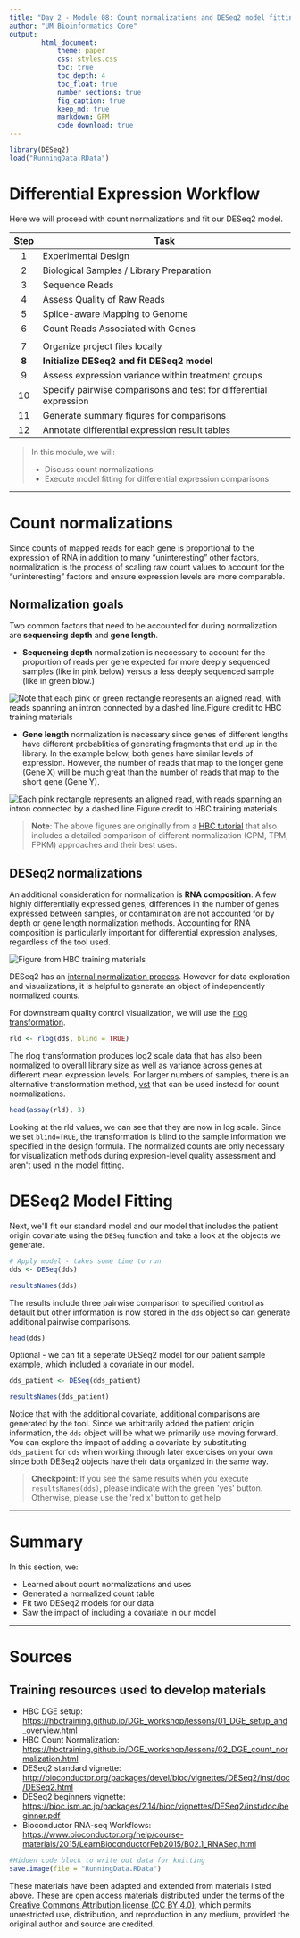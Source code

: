 ```yaml
---
title: "Day 2 - Module 08: Count normalizations and DESeq2 model fitting"
author: "UM Bioinformatics Core"
output:
        html_document:
            theme: paper
            css: styles.css
            toc: true
            toc_depth: 4
            toc_float: true
            number_sections: true
            fig_caption: true
            keep_md: true
            markdown: GFM
            code_download: true
---
```


<!--- Allow the page to be wider --->
<style>
    body .main-container {
        max-width: 1200px;
    }
</style>



```r
library(DESeq2)
load("RunningData.RData")
```


# Differential Expression Workflow

Here we will proceed with count normalizations and fit our DESeq2 model.

| Step | Task |
| :--: | ---- |
| 1 | Experimental Design |
| 2 | Biological Samples / Library Preparation |
| 3 | Sequence Reads |
| 4 | Assess Quality of Raw Reads |
| 5 | Splice-aware Mapping to Genome |
| 6 | Count Reads Associated with Genes |
| | |
| 7 | Organize project files locally |
| **8** | **Initialize DESeq2 and fit DESeq2 model** |
| 9 | Assess expression variance within treatment groups |
| 10 | Specify pairwise comparisons and test for differential expression |
| 11 | Generate summary figures for comparisons |
| 12 | Annotate differential expression result tables |


> In this module, we will:
> * Discuss count normalizations
> * Execute model fitting for differential expression comparisons

---

# Count normalizations

Since counts of mapped reads for each gene is proportional to the expression of RNA in addition to many “uninteresting” other factors, normalization is the process of scaling raw count values to account for the “uninteresting” factors and ensure expression levels are more comparable.

## Normalization goals

Two common factors that need to be accounted for during normalization are **sequencing depth** and **gene length**.

* **Sequencing depth** normalization is neccessary to account for the proportion of reads per gene expected for more deeply sequenced samples (like in pink below) versus a less deeply sequenced sample (like in green blow.)

![*Note that each pink or green rectangle represents an aligned read, with reads spanning an intron connected by a dashed line.Figure credit to [HBC  training materials](https://hbctraining.github.io/DGE_workshop/lessons/02_DGE_count_normalization.html)*](./images/normalization_methods_depth.png)


* **Gene length** normalization is necessary since genes of different lengths have different probablities of generating fragments that end up in the library. In the example below, both genes have similar levels of expression. However, the number of reads that map to the longer gene (Gene X) will be much great than the number of reads that map to the short gene (Gene Y).

![*Each pink rectangle represents an aligned read, with reads spanning an intron connected by a dashed line.Figure credit to [HBC  training materials](https://hbctraining.github.io/DGE_workshop/lessons/02_DGE_count_normalization.html)*](./images/normalization_methods_length.png)

> **Note**: The above figures are originally from a [HBC  tutorial](https://hbctraining.github.io/DGE_workshop/lessons/02_DGE_count_normalization.html) that also includes a detailed comparison of different normalization (CPM, TPM, FPKM) approaches and their best uses.

## DESeq2 normalizations

An additional consideration for normalization is **RNA composition**. A few highly differentially expressed genes, differences in the number of genes expressed between samples, or contamination are not accounted for by depth or gene length normalization methods. Accounting for RNA composition is particularly important for differential expression analyses, regardless of the tool used.

![*Figure from [HBC  training materials](https://hbctraining.github.io/DGE_workshop/lessons/02_DGE_count_normalization.html)*](./images/normalization_methods_composition.png)


DESeq2 has an [internal normalization process](https://genomebiology.biomedcentral.com/articles/10.1186/gb-2010-11-10-r106). However for data exploration and visualizations, it is helpful to generate an object of independently normalized counts.

For downstream quality control visualization, we will use the [rlog transformation](http://bioconductor.org/packages/devel/bioc/vignettes/DESeq2/inst/doc/DESeq2.html#count-data-transformations).



```r
rld <- rlog(dds, blind = TRUE)
```

The rlog transformation produces log2 scale data that has also been normalized to overall library size as well as variance across genes at different mean expression levels. For larger numbers of samples, there is an alternative transformation method, [vst](http://www.bioconductor.org/packages/release/bioc/vignettes/DESeq2/inst/doc/DESeq2.html#count-data-transformations) that can be used instead for count normalizations.



```r
head(assay(rld), 3)
```

Looking at the rld values, we can see that they are now in log scale. Since we set `blind=TRUE`, the transformation is blind to the sample information we specified in the design formula. The normalized counts are only necessary for visualization methods during expresion-level quality assessment and aren't used in the model fitting.

# DESeq2 Model Fitting

Next, we'll fit our standard model and our model that includes the patient origin covariate using the `DESeq` function and take a look at the objects we generate.

```r
# Apply model - takes some time to run
dds <- DESeq(dds)
```

```r
resultsNames(dds)
```

The results include three pairwise comparison to specified control as default but other information is now stored in the `dds` object so can generate additional pairwise comparisons.


```r
head(dds)
```

Optional - we can fit a seperate DESeq2 model for our patient sample example, which included a covariate in our model.

```r
dds_patient <- DESeq(dds_patient)
```

```r
resultsNames(dds_patient)
```

Notice that with the additional covariate, additional comparisons are generated by the tool. Since we arbitrarily added the patient origin information, the `dds` object will be what we primarily use moving forward. You can explore the impact of adding a covariate by substituting `dds_patient` for `dds` when working through later excercises on your own since both DESeq2 objects have their data organized in the same way.

> **Checkpoint**: If you see the same results when you execute `resultsNames(dds)`, please indicate with the green 'yes' button. Otherwise, please use the 'red x' button to get help


---

# Summary

In this section, we:

* Learned about count normalizations and uses
* Generated a normalized count table
* Fit two DESeq2 models for our data
* Saw the impact of including a covariate in our model

---

# Sources
## Training resources used to develop materials
* HBC DGE setup: https://hbctraining.github.io/DGE_workshop/lessons/01_DGE_setup_and_overview.html
* HBC Count Normalization: https://hbctraining.github.io/DGE_workshop/lessons/02_DGE_count_normalization.html
* DESeq2 standard vignette: http://bioconductor.org/packages/devel/bioc/vignettes/DESeq2/inst/doc/DESeq2.html
* DESeq2 beginners vignette: https://bioc.ism.ac.jp/packages/2.14/bioc/vignettes/DESeq2/inst/doc/beginner.pdf
* Bioconductor RNA-seq Workflows: https://www.bioconductor.org/help/course-materials/2015/LearnBioconductorFeb2015/B02.1_RNASeq.html




```r
#Hidden code block to write out data for knitting
save.image(file = "RunningData.RData")
```


These materials have been adapted and extended from materials listed above. These are open access materials distributed under the terms of the [Creative Commons Attribution license (CC BY 4.0)](http://creativecommons.org/licenses/by/4.0/), which permits unrestricted use, distribution, and reproduction in any medium, provided the original author and source are credited.
